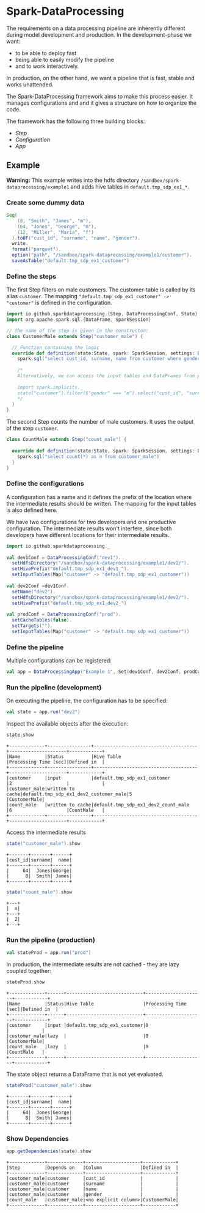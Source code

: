 # Spark-DataProcessing

The requirements on a data processing pipeline are inherently different during model development and production.
In the development-phase we want:
* to be able to deploy fast
* being able to easily modify the pipeline
* and to work interactively.

In production, on the other hand, we want a pipeline that is fast, stable and works unattended.


The Spark-DataProcessing framework aims to make this process easier.
It manages configurations and and it gives a structure on how to organize the code.


The framework has the following three building blocks:

* *Step*
* *Configuration* 
* *App*



## Example

**Warning:** This example writes into the hdfs directory `/sandbox/spark-dataprocessing/example1` and adds hive tables in `default.tmp_sdp_ex1_*`.

### Create some dummy data

```scala 
Seq(
    (8, "Smith", "James", "m"),
    (64, "Jones", "George", "m"),
    (12, "Miller", "Maria", "f")
  ).toDF("cust_id", "surname", "name", "gender").
  write.
  format("parquet").
  option("path", "/sandbox/spark-dataprocessing/example1/customer").
  saveAsTable("default.tmp_sdp_ex1_customer")
```

### Define the steps

The first Step filters on male customers.
The customer-table is called by its alias `customer`. 
The mapping `"default.tmp_sdp_ex1_customer" -> "customer"` is defined in the configuration.

```scala
import io.github.sparkdataprocessing.{Step, DataProcessingConf, State}
import org.apache.spark.sql.{DataFrame, SparkSession}

// The name of the step is given in the constructor:
class CustomerMale extends Step("customer_male") {

  // Function containing the logic
  override def definition(state:State, spark: SparkSession, settings: DataProcessingConf): DataFrame = {
    spark.sql("select cust_id, surname, name from customer where gender = \"m\"")
    
    /*
    Alternatively, we can access the input tables and DataFrames from previous steps through the state object:
    
    import spark.implicits._
    state("customer").filter($"gender" === "m").select("cust_id", "surname", "name")
    */
  }
}
```
The second Step counts the number of male customers.
It uses the output of the step `customer`.

```scala
class CountMale extends Step("count_male") {
 
  override def definition(state:State, spark: SparkSession, settings: DataProcessingConf): DataFrame = {
    spark.sql("select count(*) as n from customer_male")
  }
}
```

### Define the configurations

A configuration has a name and it defines the prefix of the location where the intermediate results should be written. 
The mapping for the input tables is also defined here.

We have two configurations for two developers and one productive configuration.
The intermediate results won't interfere, since both developers have different locations for their intermediate results.

```scala
import io.github.sparkdataprocessing._
 
val dev1Conf = DataProcessingConf("dev1").
  setHdfsDirectory("/sandbox/spark-dataprocessing/example1/dev1/").
  setHivePrefix("default.tmp_sdp_ex1_dev1_").
  setInputTables(Map("customer" -> "default.tmp_sdp_ex1_customer"))
 
val dev2Conf =dev1Conf.
  setName("dev2").
  setHdfsDirectory("/sandbox/spark-dataprocessing/example1/dev2/").
  setHivePrefix("default.tmp_sdp_ex1_dev2_")
  
val prodConf = DataProcessingConf("prod").
  setCacheTables(false).
  setTargets("").
  setInputTables(Map("customer" -> "default.tmp_sdp_ex1_customer"))
```

### Define the pipeline

Multiple configurations can be registered:

```scala
val app = DataProcessingApp("Example 1", Set(dev1Conf, dev2Conf, prodConf), new CustomerMale, new CountMale)
```


### Run the pipeline (development)

On executing the pipeline, the configuration has to be specified:

```scala
val state = app.run("dev2") 
```

Inspect the available objects after the execution:

```scala
state.show
```
```
+-------------+----------------+--------------------------------------+---------------------+------------+
|Name         |Status          |Hive Table                            |Processing Time [sec]|Defined in  |
+-------------+----------------+--------------------------------------+---------------------+------------+
|customer     |input           |default.tmp_sdp_ex1_customer          |2                    |            |
|customer_male|written to cache|default.tmp_sdp_ex1_dev2_customer_male|5                    |CustomerMale|
|count_male   |written to cache|default.tmp_sdp_ex1_dev2_count_male   |6                    |CountMale   |
+-------------+----------------+--------------------------------------+---------------------+------------+
```

Access the intermediate results

```scala
state("customer_male").show
```
```
+-------+-------+------+
|cust_id|surname|  name|
+-------+-------+------+
|     64|  Jones|George|
|      8|  Smith| James|
+-------+-------+------+
```
 
```scala
state("count_male").show
```
```
+---+
|  n|
+---+
|  2|
+---+
```

### Run the pipeline (production)

```scala
val stateProd = app.run("prod") 
```

In production, the intermediate results are not cached - they are lazy coupled together:

```scala
stateProd.show
```
```
+-------------+------+----------------------------+---------------------+------------+
|Name         |Status|Hive Table                  |Processing Time [sec]|Defined in  |
+-------------+------+----------------------------+---------------------+------------+
|customer     |input |default.tmp_sdp_ex1_customer|0                    |            |
|customer_male|lazy  |                            |0                    |CustomerMale|
|count_male   |lazy  |                            |0                    |CountMale   |
+-------------+------+----------------------------+---------------------+------------+
```

The state object returns a DataFrame that is not yet evaluated.

```scala
stateProd("customer_male").show
```

```
+-------+-------+------+
|cust_id|surname|  name|
+-------+-------+------+
|     64|  Jones|George|
|      8|  Smith| James|
+-------+-------+------+
```




### Show Dependencies


```scala
app.getDependencies(state).show
```

```
+-------------+-------------+--------------------+------------+
|Step         |Depends on   |Column              |Defined in  |
+-------------+-------------+--------------------+------------+
|customer_male|customer     |cust_id             |            |
|customer_male|customer     |surname             |            |
|customer_male|customer     |name                |            |
|customer_male|customer     |gender              |            |
|count_male   |customer_male|<no explicit column>|CustomerMale|
+-------------+-------------+--------------------+------------+
```


